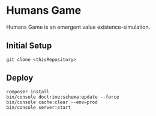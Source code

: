 # Humans Game

Humans Game is an emergent value existence-simulation.

## Initial Setup

```
git clone <thisRepository>
```

## Deploy

```
composer install
bin/console doctrine:schema:update --force
bin/console cache:clear --env=prod
bin/console server:start
```